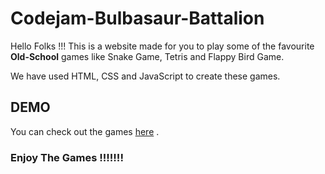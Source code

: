 # Codejam-Bulbasaur-Battalion

Hello Folks !!! 
This is a website made for you to play some of the favourite **Old-School** games like Snake Game, Tetris and Flappy Bird Game. 

We have used HTML, CSS and JavaScript to create these games.

## DEMO
You can check out the games <a href="https://bafybeigmhbbzkvunllbsaaapxslwstfkskrxgmdiirjfg76nydaxsojsqi.ipfs.sphn.live/" target="_blank">here</a> . 

### Enjoy The Games !!!!!!! 
